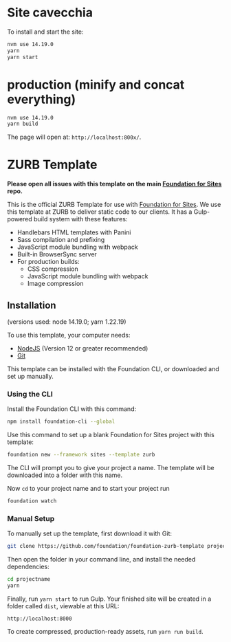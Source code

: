 # Site cavecchia
To install and start the site:

```bash
nvm use 14.19.0
yarn
yarn start

```

# production (minify and concat everything)

```bash
nvm use 14.19.0
yarn build

```


The page will open at: `http://localhost:800x/`.

# ZURB Template

**Please open all issues with this template on the main [Foundation for Sites](https://github.com/foundation/foundation-sites/issues) repo.**

This is the official ZURB Template for use with [Foundation for Sites](https://get.foundation/sites/docs/). We use this template at ZURB to deliver static code to our clients. It has a Gulp-powered build system with these features:

- Handlebars HTML templates with Panini
- Sass compilation and prefixing
- JavaScript module bundling with webpack
- Built-in BrowserSync server
- For production builds:
  - CSS compression
  - JavaScript module bundling with webpack
  - Image compression

## Installation
(versions used: node 14.19.0; yarn 1.22.19)

To use this template, your computer needs:

- [NodeJS](https://nodejs.org/en/) (Version 12 or greater recommended)
- [Git](https://git-scm.com/)

This template can be installed with the Foundation CLI, or downloaded and set up manually.

### Using the CLI

Install the Foundation CLI with this command:

```bash
npm install foundation-cli --global
```

Use this command to set up a blank Foundation for Sites project with this template:

```bash
foundation new --framework sites --template zurb
```

The CLI will prompt you to give your project a name. The template will be downloaded into a folder with this name.

Now `cd` to your project name and to start your project run

```bash
foundation watch
```

### Manual Setup

To manually set up the template, first download it with Git:

```bash
git clone https://github.com/foundation/foundation-zurb-template projectname
```

Then open the folder in your command line, and install the needed dependencies:

```bash
cd projectname
yarn
```

Finally, run `yarn start` to run Gulp. Your finished site will be created in a folder called `dist`, viewable at this URL:

```
http://localhost:8000
```

To create compressed, production-ready assets, run `yarn run build`.
